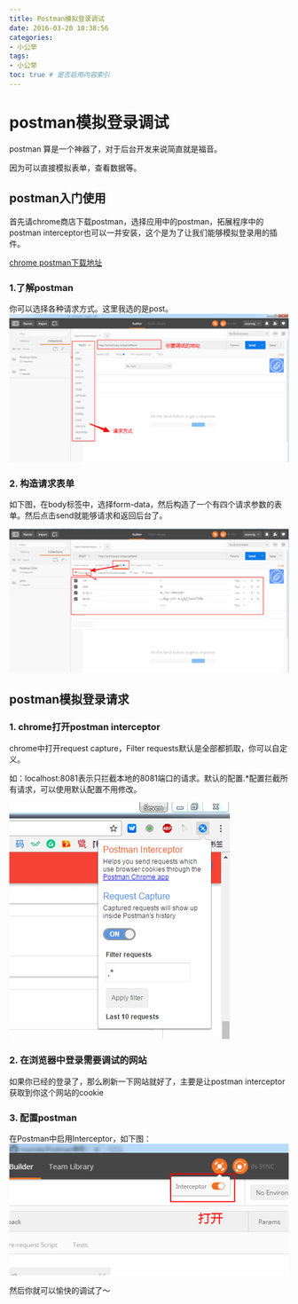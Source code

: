 ```yaml
---
title: Postman模拟登录调试
date: 2016-03-20 10:38:56
categories: 
- 小公举
tags:
- 小公举
toc: true # 是否启用内容索引
---
```

  
# postman模拟登录调试


postman 算是一个神器了，对于后台开发来说简直就是福音。

因为可以直接模拟表单，查看数据等。

## postman入门使用

首先请chrome商店下载postman，选择应用中的postman，拓展程序中的postman interceptor也可以一并安装，这个是为了让我们能够模拟登录用的插件。

[chrome postman下载地址](https://chrome.google.com/webstore/search/postman?utm_source=chrome-ntp-icon)

### 1.了解postman
你可以选择各种请求方式。这里我选的是post。
![1241](/uploads/clip1486265057.png)


### 2. 构造请求表单
如下图，在body标签中，选择form-data，然后构造了一个有四个请求参数的表单。然后点击send就能够请求和返回后台了。

![124](/uploads/clip1486265262.png)

## postman模拟登录请求

### 1. chrome打开postman interceptor
chrome中打开request capture，Filter requests默认是全部都抓取，你可以自定义。

如：localhost:8081表示只拦截本地的8081端口的请求。默认的配置.*配置拦截所有请求，可以使用默认配置不用修改。

![1234](/uploads/clip1486265372.png)

### 2. 在浏览器中登录需要调试的网站
如果你已经的登录了，那么刷新一下网站就好了，主要是让postman interceptor获取到你这个网站的cookie

### 3. 配置postman
在Postman中启用Interceptor，如下图：
![1231](/uploads/clip1486266012.png)


然后你就可以愉快的调试了～